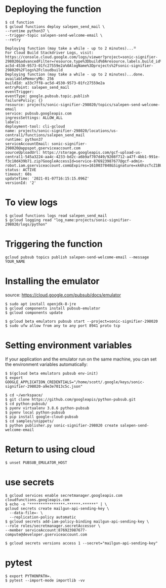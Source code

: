 # Deploying the function

    $ cd function
    $ gcloud functions deploy salepen_send_mail \
    --runtime python37 \
    --trigger-topic salepen-send-welcome-email \
    --retry

    Deploying function (may take a while - up to 2 minutes)...⠛                                                                                                                                                       
    For Cloud Build Stackdriver Logs, visit: https://console.cloud.google.com/logs/viewer?project=sonic-signifier-298020&advancedFilter=resource.type%3Dbuild%0Aresource.labels.build_id%3Da33c7ff8-ac5d-4530-9573-01fc27559e2a%0AlogName%3Dprojects%2Fsonic-signifier-298020%2Flogs%2Fcloudbuild
    Deploying function (may take a while - up to 2 minutes)...done.                                                                                                                                                   
    availableMemoryMb: 256
    buildId: a33c7ff8-ac5d-4530-9573-01fc27559e2a
    entryPoint: salepen_send_mail
    eventTrigger:
    eventType: google.pubsub.topic.publish
    failurePolicy: {}
    resource: projects/sonic-signifier-298020/topics/salepen-send-welcome-email
    service: pubsub.googleapis.com
    ingressSettings: ALLOW_ALL
    labels:
    deployment-tool: cli-gcloud
    name: projects/sonic-signifier-298020/locations/us-central1/functions/salepen_send_mail
    runtime: python37
    serviceAccountEmail: sonic-signifier-298020@appspot.gserviceaccount.com
    sourceUploadUrl: https://storage.googleapis.com/gcf-upload-us-central1-545a3224-aa4c-4233-bd2c-a6b9af707d49/9208f712-a47f-4bb1-991e-f3c10d439b71.zip?GoogleAccessId=service-876923987677@gcf-admin-robot.iam.gserviceaccount.com&Expires=1610037848&Signature=xk6hzcTcZ1BU8l%2BQRQFXr60uKoHL5GKtVtPOoIXySgMXJiqPbctP4N48Oc0d9xLfg27xQtaFQsKd0BIki9o%2BmCnF%2FJTwzYJz2xjQcLxVmO051bIqCXz8696j%2B%2B2KXogD8hmnfHZqiQ%2FbX%2FHqCwheziUImAtZHGwv3P4R6bwrRuFQgrLrHM9E%2BL%2BKWVMX3kMQFI8RJn%2F14KPmvyT6rSCYr3hfgpJ8cexu1OoOdNCJdmdgwVj2F82f%2FDa4pvhzSuwz4iqM88NjbZK6pKBOLkX3qRlcIzpFt7U%2FLSdtwKyze7oxKfQWNK7dOdK2MPU4NjihZxERdCatXz0jLUuHU%2Fm9RQ%3D%3D
    status: ACTIVE
    timeout: 60s
    updateTime: '2021-01-07T16:15:15.096Z'
    versionId: '2'

# To view logs

    $ gcloud functions logs read salepen_send_mail
    $ gcloud logging read "log_name:projects/sonic-signifier-298020/logs/python"


# Triggering the function

    gcloud pubsub topics publish salepen-send-welcome-email --message YOUR_NAME

# Installing the emulator

source: https://cloud.google.com/pubsub/docs/emulator

    $ sudo apt install openjdk-8-jre
    $ gcloud components install pubsub-emulator
    $ gcloud components update

    $ gcloud beta emulators pubsub start --project=sonic-signifier-298020
    $ sudo ufw allow from any to any port 8941 proto tcp

# Setting environment variables

If your application and the emulator run on the same machine, you can set the environment variables automatically:

    $ $(gcloud beta emulators pubsub env-init)
    $ export GOOGLE_APPLICATION_CREDENTIALS="/home/scott/.google/keys/sonic-signifier-298020-a9e3e7013c5c.json"
    
    $ cd ~/workspace/
    $ git clone https://github.com/googleapis/python-pubsub.git
    $ cd python-pubsub/
    $ pyenv virtualenv 3.8.6 python-pubsub
    $ pyenv local python-pubsub
    $ pip install google-cloud-pubsub
    $ cd samples/snippets/
    $ python publisher.py sonic-signifier-298020 create salepen-send-welcome-email

# Return to using cloud

    $ unset PUBSUB_EMULATOR_HOST

# use secrets

    $ gcloud services enable secretmanager.googleapis.com cloudfunctions.googleapis.com
    $ echo -n "****************-******-******" | \
    gcloud secrets create mailgun-api-sending-key \
      --data-file=- \
      --replication-policy automatic
    $ gcloud secrets add-iam-policy-binding mailgun-api-sending-key \
    --role roles/secretmanager.secretAccessor \
    --member serviceAccount:876923987677-compute@developer.gserviceaccount.com

    $ gcloud secrets versions access 1 --secret="mailgun-api-sending-key"


# pytest

    $ export PYTHONPATH=.
    $ pytest --import-mode importlib -vv


